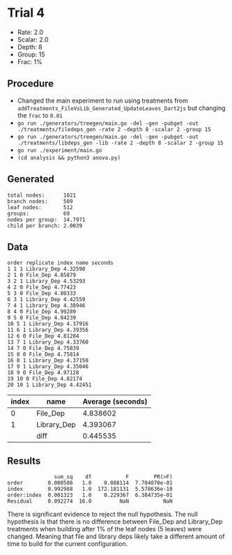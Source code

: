 # Trial 4

- Rate:   2.0
- Scalar: 2.0
- Depth:  8
- Group:  15
- Frac:   1%

## Procedure

- Changed the main experiment to run using treatments from `addTreatments_FileVsLib_Generated_UpdateLeaves_Dart2js` but changing the `frac` to `0.01`
- `go run ./generators/treegen/main.go -del -gen -pubget -out ./treatments/filedeps_gen -rate 2 -depth 8 -scalar 2 -group 15`
- `go run ./generators/treegen/main.go -del -gen -pubget -out ./treatments/libdeps_gen -lib -rate 2 -depth 8 -scalar 2 -group 15`
- `go run ./experiment/main.go`
- `(cd analysis && python3 anova.py)`

## Generated

```Plain
total nodes:      1021
branch nodes:     509
leaf nodes:       512
groups:           69
nodes per group:  14.7971
child per branch: 2.0039
```

## Data

```Plain
order replicate index name seconds
1 1 1 Library_Dep 4.32590
2 1 0 File_Dep 4.85879
3 2 1 Library_Dep 4.53293
4 2 0 File_Dep 4.77423
5 3 0 File_Dep 4.80333
6 3 1 Library_Dep 4.42559
7 4 1 Library_Dep 4.38946
8 4 0 File_Dep 4.99289
9 5 0 File_Dep 4.84239
10 5 1 Library_Dep 4.37916
11 6 1 Library_Dep 4.39356
12 6 0 File_Dep 4.81284
13 7 1 Library_Dep 4.33760
14 7 0 File_Dep 4.75039
15 8 0 File_Dep 4.75814
16 8 1 Library_Dep 4.37150
17 9 1 Library_Dep 4.35046
18 9 0 File_Dep 4.97128
19 10 0 File_Dep 4.82174
20 10 1 Library_Dep 4.42451
```

| index | name        | Average (seconds) |
|-------|-------------|-------------------|
| 0     | File_Dep    | 4.838602          |
| 1     | Library_Dep | 4.393067          |
|       | diff        |  0.445535         |

## Results

```Plain
               sum_sq    df           F        PR(>F)
order        0.000508   1.0    0.088114  7.704070e-01
index        0.992988   1.0  172.181131  5.578636e-10
order:index  0.001323   1.0    0.229367  6.384735e-01
Residual     0.092274  16.0         NaN           NaN
```

There is significant evidence to reject the null hypothesis.
The null hypothesis is that there is no difference between File_Dep and Library_Dep treatments when building after 1% of the leaf nodes (5 leaves) were changed.
Meaning that file and library deps likely take a different amount of time to build for the current configuration.
